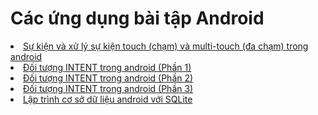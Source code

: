 <h1>Các ứng dụng bài tập Android</h1>







<li><a href="https://github.com/thuongnguyen55/MotionEvent">Sự kiện và xử lý sự kiện touch (chạm) và multi-touch (đa chạm) trong android</a></li>
<li><a href="https://github.com/thuongnguyen55/ExplicitIntent">Đối tượng INTENT trong android (Phần 1)</a></li>
<li><a href="https://github.com/thuongnguyen55/ImplicitIntent">Đối tượng INTENT trong android (Phần 2)</a></li>
<li><a href="https://github.com/thuongnguyen55/SendBroadcast">Đối tượng INTENT trong android (Phần 3)</a></li>
<li><a href="https://github.com/thuongnguyen55/SQLiteDemoApplication">Lập trình cơ sở dữ liệu android với SQLite</a></li>
